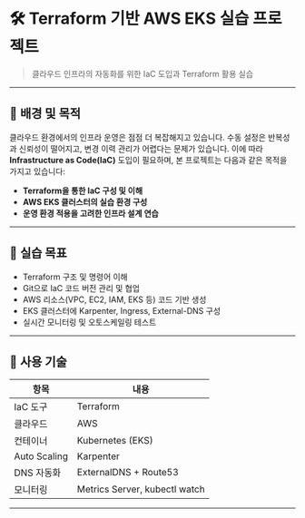 # 🛠️ Terraform 기반 AWS EKS 실습 프로젝트

> 클라우드 인프라의 자동화를 위한 IaC 도입과 Terraform 활용 실습

---

## 📌 배경 및 목적

클라우드 환경에서의 인프라 운영은 점점 더 복잡해지고 있습니다.
수동 설정은 반복성과 신뢰성이 떨어지고, 변경 이력 관리가 어렵다는 문제가 있습니다.
이에 따라 **Infrastructure as Code(IaC)** 도입이 필요하며, 본 프로젝트는 다음과 같은 목적을 가지고 있습니다:

- **Terraform을 통한 IaC 구성 및 이해**
- **AWS EKS 클러스터의 실습 환경 구성**
- **운영 환경 적용을 고려한 인프라 설계 연습**

---

## 🎯 실습 목표

- Terraform 구조 및 명령어 이해
- Git으로 IaC 코드 버전 관리 및 협업
- AWS 리소스(VPC, EC2, IAM, EKS 등) 코드 기반 생성
- EKS 클러스터에 Karpenter, Ingress, External-DNS 구성
- 실시간 모니터링 및 오토스케일링 테스트

---

## 🧰 사용 기술

| 항목       | 내용                         |
|------------|------------------------------|
| IaC 도구    | Terraform                    |
| 클라우드    | AWS                          |
| 컨테이너    | Kubernetes (EKS)             |
| Auto Scaling | Karpenter                     |
| DNS 자동화 | ExternalDNS + Route53        |
| 모니터링    | Metrics Server, kubectl watch |

---


